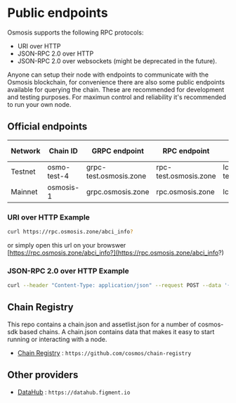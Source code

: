 # Public endpoints

Osmosis supports the following  RPC protocols:

- URI over HTTP
- JSON-RPC 2.0 over HTTP
- JSON-RPC 2.0 over websockets (might be deprecated in the future).

Anyone can setup their node with endpoints to communicate with the Osmosis blockchain, for convenience there are also some public endpoints available for querying the chain. These are recommended for development and testing purposes. For maximun control and reliability it's recommended to run your own node. 

## Official endpoints 

| Network| Chain ID | GRPC endpoint | RPC endpoint | LCD endpoint | REST Docs | Faucet
| -------- | -------- | -------- | -------- | -------- | -------- | -------- | 
| Testnet | osmo-test-4| grpc-test.osmosis.zone | rpc-test.osmosis.zone | lcd-test.osmosis.zone | [Swagger](https://lcd-test.osmosis.zone/swagger/) | [faucet.osmosis.zone](https://faucet.osmosis.zone/) | 
| Mainnet | osmosis-1 | grpc.osmosis.zone | rpc.osmosis.zone | lcd.osmosis.zone |  [Swagger](https://lcd.osmosis.zone/swagger/) | None | 


### URI over HTTP Example

```sh
curl https://rpc.osmosis.zone/abci_info?
```
or simply open this url on your browswer [https://rpc.osmosis.zone/abci_info?](https://rpc.osmosis.zone/abci_info?)

### JSON-RPC 2.0 over HTTP Example

```sh
curl --header "Content-Type: application/json" --request POST --data '{"method": "block", "params": ["4261881"], "id": 1}' https://rpc.osmosis.zone:443
```


## Chain Registry

This repo contains a chain.json and assetlist.json for a number of cosmos-sdk based chains. A chain.json contains data that makes it easy to start running or interacting with a node. 
- [Chain Registry](https://github.com/cosmos/chain-registry) : `https://github.com/cosmos/chain-registry`


## Other providers

- [DataHub](https://datahub.figment.io) : `https://datahub.figment.io`

